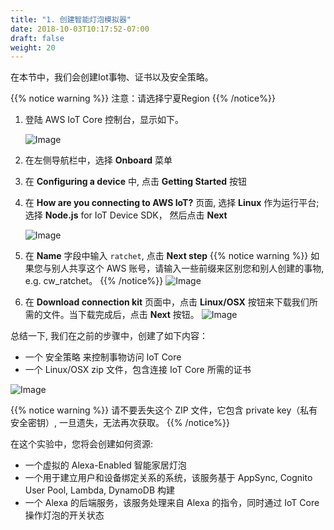 ```yaml
---
title: "1. 创建智能灯泡模拟器"
date: 2018-10-03T10:17:52-07:00
draft: false
weight: 20
---
```


在本节中，我们会创建Iot事物、证书以及安全策略。

{{% notice warning %}}
注意：请选择宁夏Region
{{% /notice%}}

1. 登陆 AWS IoT Core 控制台，显示如下。

    ![Image](/images/png/002.png)

2. 在左侧导航栏中，选择 **Onboard** 菜单

3. 在 **Configuring a device** 中, 点击 **Getting Started** 按钮

4. 在 **How are you connecting to AWS IoT?** 页面, 选择 **Linux** 作为运行平台; 选择 **Node.js** for IoT Device SDK， 然后点击 **Next**

    ![Image](/images/png/003.png)

5. 在 **Name** 字段中输入 `ratchet`, 点击 **Next step**
    {{% notice warning %}}
    如果您与别人共享这个 AWS 账号，请输入一些前缀来区别您和别人创建的事物, e.g. cw_ratchet。
    {{% /notice%}}
    ![Image](/images/png/004.png)

6. 在 **Download connection kit** 页面中，点击 **Linux/OSX** 按钮来下载我们所需的文件。当下载完成后，点击 **Next** 按钮。
    ![Image](/images/png/005.png)

总结一下, 我们在之前的步骤中，创建了如下内容：
- 一个 安全策略 来控制事物访问 IoT Core
- 一个 Linux/OSX zip 文件，包含连接 IoT Core 所需的证书

![Image](/images/png/006.png)

{{% notice warning %}}
请不要丢失这个 ZIP 文件，它包含 private key（私有安全密钥）, 一旦遗失，无法再次获取。
{{% /notice%}}


在这个实验中，您将会创建如何资源:

- 一个虚拟的 Alexa-Enabled 智能家居灯泡
- 一个用于建立用户和设备绑定关系的系统，该服务基于 AppSync, Cognito User Pool, Lambda, DynamoDB 构建
- 一个 Alexa 的后端服务，该服务处理来自 Alexa 的指令，同时通过 IoT Core 操作灯泡的开关状态

